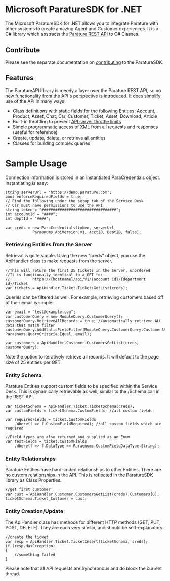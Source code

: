 ﻿# Microsoft ParatureSDK for .NET

The Microsoft ParatureSDK for .NET allows you to integrate Parature with other systems to create amazing Agent and Customer experiences. It is a C# library which abstracts the [Parature REST API](https://support.parature.com/public/doc/api.html) to C# Classes. 

## Contribute
Please see the separate documentation on [contributing](CONTRIBUTING.md) to the ParatureSDK.

## Features
The ParatureAPI library is merely a layer over the Parature REST API, so no new functionality from the API's perspective is introduced. It does simplify use of the API in many ways:

* Class definitions with static fields for the following Entities: Account, Product, Asset, Chat, Csr, Customer, Ticket, Asset, Download, Article
* Built-in throttling to prevent [API server throttle limits](https://support.parature.com/public/doc/api.html#limits)
* Simple programmatic access of XML from all requests and responses (useful for reference)
* Create, update, delete, or retrieve all entities
* Classes for building complex queries

# Sample Usage
Connection information is stored in an instantiated ParaCredentials object. Instantiating is easy:

```
string serverUrl = "https://demo.parature.com";
bool enforceRequiredFields = true;
// Find the following under the setup tab of the Service Desk
// Csr must have permissions to use the API
string token = "#################################";
int accountId = "####";
int deptId = "####";

var creds = new ParaCredentials(token, serverUrl, 
            Paraenums.ApiVersion.v1, AcctID, DeptID, false);
```

### Retrieving Entities from the Server
Retrieval is quite simple. Using the new "creds" object, you use the ApiHandler class to make requests from the server.

```
//This will return the first 25 tickets in the Server, unordered
//It is functionally identical to a GET to:
//          https://{hostname}/api/v1/{account id}/{department id}/Ticket
var tickets = ApiHandler.Ticket.TicketsGetList(creds);
```

Queries can be filtered as well. For example, retrieving customers based off of their email is simple:

```
var email = "test@example.com";
var customerQuery = new ModuleQuery.CustomerQuery();
customerQuery.RetrieveAllRecords = true; //automatically retrieve ALL data that match filter
customerQuery.AddStaticFieldFilter(ModuleQuery.CustomerQuery.CustomerStaticFields.CustomerEmail, Paraenums.QueryCriteria.Equal, email);

var customers = ApiHandler.Customer.CustomersGetList(creds, customerQuery);
```

Note the option to iteratively retrieve all records. It will default to the page size of 25 entities per GET.

### Entity Schema
Parature Entities support custom fields to be specified within the Service Desk. This is dynamically retrievable as well, similar to the /Schema call in the REST API.

```
var ticketSchema = ApiHandler.Ticket.TicketSchema(creds);
var customFields = ticketSchema.CustomFields; //all custom fields

var requiredFields = ticket.CustomFields
    .Where(f => f.CustomFieldRequired); //all custom fields which are required

//Field types are also returned and supplied as an Enum
var textFields = ticket.CustomFields
    .Where(f => f.DataType == Paraenums.CustomFieldDataType.String);
```

### Entity Relationships
Parature Entities have hard-coded relationships to other Entities. There are no custom relationships in the API. This is reflected in the ParatureSDK library as Class Properties.

```
//get first customer
var cust = ApiHandler.Customer.CustomersGetList(creds).Customers[0];
ticketSchema.Ticket_Customer = cust;
```

### Entity Creation/Update
The ApiHandler class has methods for different HTTP methods (GET, PUT, POST, DELETE). They are each very similar, and should be self-explanatory.

```
//create the ticket
var resp = ApiHandler.Ticket.TicketInsert(ticketSchema, creds);
if (resp.HasException)
{
    //something failed
}
```

Please note that all API requests are Synchronous and do block the current thread.